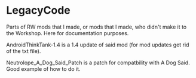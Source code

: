 # LegacyCode
Parts of RW mods that I made, or mods that I made, who didn't make it to the Workshop. Here for documentation purposes.

AndroidThinkTank-1.4 is a 1.4 update of said mod (for mod updates get rid of the txt file).

Neutrolope_A_Dog_Said_Patch is a patch for compatbility with A Dog Said. Good example of how to do it.
